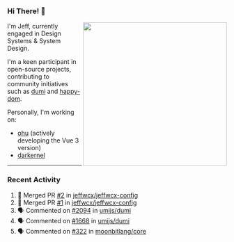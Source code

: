 ### Hi There! 👋

[<img src="https://github-contribution-stats.vercel.app/api/?username=jeffwcx" align="right" width="330" />](https://github.com/jeffwcx)

I'm Jeff, currently engaged in Design Systems & System Design.

I'm a keen participant in open-source projects, contributing to community initiatives such as [dumi](https://github.com/umijs/dumi) and [happy-dom](https://github.com/capricorn86/happy-dom).

Personally, I'm working on: 
+ [ohu](https://github.com/jeffwcx/ohu-mobile) (actively developing the Vue 3 version)
+ [darkernel](https://github.com/darkernel)


----

### Recent Activity

<!--START_SECTION:activity-->
1. 🎉 Merged PR [#2](https://github.com/jeffwcx/jeffwcx-config/pull/2) in [jeffwcx/jeffwcx-config](https://github.com/jeffwcx/jeffwcx-config)
2. 🎉 Merged PR [#1](https://github.com/jeffwcx/jeffwcx-config/pull/1) in [jeffwcx/jeffwcx-config](https://github.com/jeffwcx/jeffwcx-config)
3. 🗣 Commented on [#2094](https://github.com/umijs/dumi/issues/2094#issuecomment-2084737094) in [umijs/dumi](https://github.com/umijs/dumi)
4. 🗣 Commented on [#1668](https://github.com/umijs/dumi/issues/1668#issuecomment-2082291491) in [umijs/dumi](https://github.com/umijs/dumi)
5. 🗣 Commented on [#322](https://github.com/moonbitlang/core/issues/322#issuecomment-2080349660) in [moonbitlang/core](https://github.com/moonbitlang/core)
<!--END_SECTION:activity-->
